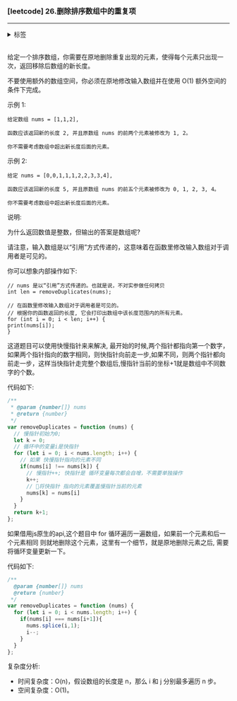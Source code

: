 
### [leetcode] 26.删除排序数组中的重复项
---
<details>
  <summary>标签</summary>
  数组、双指针
</details>

<br/>

给定一个排序数组，你需要在原地删除重复出现的元素，使得每个元素只出现一次，返回移除后数组的新长度。
  
不要使用额外的数组空间，你必须在原地修改输入数组并在使用 O(1) 额外空间的条件下完成。
  
示例 1:
```
给定数组 nums = [1,1,2],

函数应该返回新的长度 2, 并且原数组 nums 的前两个元素被修改为 1, 2。

你不需要考虑数组中超出新长度后面的元素。
```
  
示例 2:
```
给定 nums = [0,0,1,1,1,2,2,3,3,4], 

函数应该返回新的长度 5, 并且原数组 nums 的前五个元素被修改为 0, 1, 2, 3, 4。

你不需要考虑数组中超出新长度后面的元素。
```
说明:

为什么返回数值是整数，但输出的答案是数组呢?

请注意，输入数组是以“引用”方式传递的，这意味着在函数里修改输入数组对于调用者是可见的。

你可以想象内部操作如下:

```
// nums 是以“引用”方式传递的。也就是说，不对实参做任何拷贝
int len = removeDuplicates(nums);

// 在函数里修改输入数组对于调用者是可见的。
// 根据你的函数返回的长度, 它会打印出数组中该长度范围内的所有元素。
for (int i = 0; i < len; i++) {
print(nums[i]);
}
```

这道题目可以使用快慢指针来来解决, 最开始的时候,两个指针都指向第一个数字，如果两个指针指向的数字相同，则快指针向前走一步,如果不同，则两个指针都向前走一步，这样当快指针走完整个数组后,慢指针当前的坐标+1就是数组中不同数字的个数。

代码如下:
```js
/**
 * @param {number[]} nums
 * @return {number}
 */
var removeDuplicates = function (nums) {
  // 慢指针初始为0;
  let k = 0;
  // 循环中的变量i是快指针
  for (let i = 0; i < nums.length; i++) {
    // 如果 快慢指针指向的元素不同
    if(nums[i] !== nums[k]) {
      // 慢指针++; 快指针是 循环变量每次都会自增，不需要单独操作
      k++;
      // 将快指针 指向的元素覆盖慢指针当前的元素
      nums[k] = nums[i]
    }
  }
  return k+1;
};
```

如果借用js原生的api,这个题目中 for 循环遍历一遍数组，如果前一个元素和后一个元素相同 则就地删除这个元素，这里有一个细节，就是原地删除元素之后, 需要将循环变量更新一下。

代码如下:
```js
/**
  @param {number[]} nums
  @return {number}
 */
var removeDuplicates = function (nums) {
  for (let i = 0; i < nums.length; i++) {
    if(nums[i] === nums[i+1]){
      nums.splice(i,1);
      i--;
    }
  }
};
```
复杂度分析:
  * 时间复杂度：O(n)，假设数组的长度是 n，那么 i 和 j 分别最多遍历 n 步。
  * 空间复杂度：O(1)。
